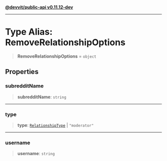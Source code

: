 [**@devvit/public-api v0.11.12-dev**](../../README.md)

---

# Type Alias: RemoveRelationshipOptions

> **RemoveRelationshipOptions** = `object`

## Properties

<a id="subredditname"></a>

### subredditName

> **subredditName**: `string`

---

<a id="type"></a>

### type

> **type**: [`RelationshipType`](RelationshipType.md) \| `"moderator"`

---

<a id="username"></a>

### username

> **username**: `string`
